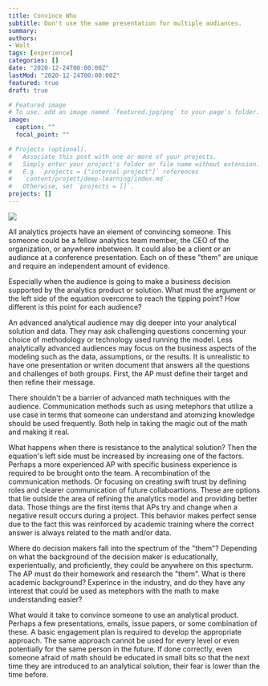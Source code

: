 ```yaml
---
title: Convince Who
subtitle: Don't use the same presentation for multiple audiances.
summary: 
authors:
- Walt
tags: [experience]
categories: []
date: "2020-12-24T00:00:00Z"
lastMod: "2020-12-24T00:00:00Z"
featured: true
draft: true

# Featured image
# To use, add an image named `featured.jpg/png` to your page's folder. 
image:
  caption: ""
  focal_point: ""

# Projects (optional).
#   Associate this post with one or more of your projects.
#   Simply enter your project's folder or file name without extension.
#   E.g. `projects = ["internal-project"]` references 
#   `content/project/deep-learning/index.md`.
#   Otherwise, set `projects = []`.
projects: []
---
```


![](./depositphotos_95532628-stock-photo-with-time-comes-experience-quote.jpg)

All analytics projects have an element of convincing someone. This someone could be a fellow analytics team member, the CEO of the organization, or anywhere inbetween. It could also be a client or an audiance at a conference presentation. Each on of these "them" are unique and require an independent amount of evidence. 

Especially when the audience is going to make a business decision supported by the analytics product or solution. What must the argument or the left side of the equation overcome to reach the tipping point? How different is this point for each audience? 

An advanced analytical audience may dig deeper into your analytical solution and data. They may ask challenging questions concerning your choice of methodology or technology used running the model. Less analytically advanced audiences may focus on the business aspects of the modeling such as the data, assumptions, or the results. It is unrealistic to have one presentation or writen document that answers all the questions and challenges of both groups. First, the AP must define their target and then refine their message. 

There shouldn't be a barrier of advanced math techniques with the audience. Communication methods such as using metephors that utilize a use case in terms that someone can understand and atomizing knowledge should be used frequently. Both help in taking the magic out of the math and making it real. 

What happens when there is resistance to the analytical solution? Then the equation's left side must be increased by increasing one of the factors. Perhaps a more experienced AP with specific business experience is required to be brought onto the team. A recombination of the communication methods. Or focusing on creating swift trust by defining roles and clearer communication of future collaboartions. These are options that lie outside the area of refining the analytics model and providing better data. Those things are the first items that APs try and change when a negative result occurs during a project. This behavior makes perfect sense due to the fact this was reinforced by academic training where the correct answer is always related to the math and/or data. 

Where do decision makers fall into the spectrum of the "them"? Depending on what the background of the decision maker is educationally, experientually, and proficiently, they could be anywhere on this specturm. The AP must do their homework and research the "them". What is there academic background? Experince in the industry, and do they have any interest that could be used as metephors with the math to make understanding easier?

What would it take to convince someone to use an analytical product. Perhaps a few presentations, emails, issue papers, or some combination of these. A basic engagement plan is required to develop the appropriate approach. The same approach cannot be used for every level or even potentially for the same person in the future. If done correctly, even someone afraid of math should be educated in small bits so that the next time they are introduced to an analytical solution, their fear is lower than the time before. 